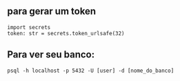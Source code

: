 ## para gerar um token
```
import secrets
token: str = secrets.token_urlsafe(32)
```

## Para ver seu banco:

```
psql -h localhost -p 5432 -U [user] -d [nome_do_banco]

```
